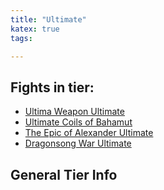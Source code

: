```yaml
---
title: "Ultimate"
katex: true
tags:

---
```

## Fights in tier:

- [Ultima Weapon Ultimate](Ultima%20Weapon%20Ultimate)
- [Ultimate Coils of Bahamut](Ultimate%20Coils%20of%20Bahamut)
- [The Epic of Alexander Ultimate](The%20Epic%20of%20Alexander%20Ultimate)
- [Dragonsong War Ultimate](notes/Dragonsong%20War%20Ultimate.md)

## General Tier Info
